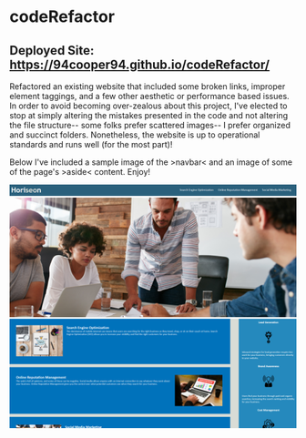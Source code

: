 # codeRefactor

## Deployed Site: https://94cooper94.github.io/codeRefactor/

Refactored an existing website that included some broken links, improper element taggings, and a few other aesthetic or performance based issues. In order to avoid becoming over-zealous about this project, I've elected to stop at simply altering the mistakes presented in the code and not altering the file structure-- some folks prefer scattered images-- I prefer organized and succinct folders. Nonetheless, the website is up to operational standards and runs well (for the most part)!

Below I've included a sample image of the >navbar< and an image of some of the page's >aside< content. Enjoy!

![nav_bar](./media/navbarCapture.PNG)
![main_page](./media/mainContent.PNG)
![sample_content](./media/sampleField.PNG)

